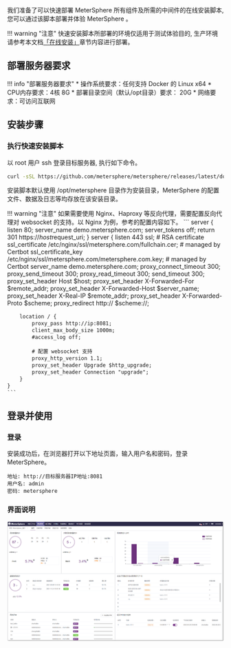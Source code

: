 我们准备了可以快速部署 MeterSphere 所有组件及所需的中间件的在线安装脚本, 您可以通过该脚本部署并体验 MeterSphere 。

!!! warning "注意"
    快速安装脚本所部署的环境仅适用于测试体验目的, 生产环境请参考本文档[「在线安装」](../installation/online_installation.md)章节内容进行部署。

## 部署服务器要求

!!! info "部署服务器要求"
     * 操作系统要求：任何支持 Docker 的 Linux x64
     * CPU内存要求：4核 8G
     * 部署目录空间（默认/opt目录）要求： 20G
     * 网络要求：可访问互联网

## 安装步骤

### 执行快速安装脚本

以 root 用户 ssh 登录目标服务器, 执行如下命令。

```sh
curl -sSL https://github.com/metersphere/metersphere/releases/latest/download/quick_start.sh | sh
```

安装脚本默认使用 /opt/metersphere 目录作为安装目录，MeterSphere 的配置文件、数据及日志等均存放在该安装目录。

!!! warning "注意"
    如果需要使用 Nginx、Haproxy 等反向代理，需要配置反向代理对 websocket 的支持。以 Nginx 为例，参考的配置内容如下。
    ```
    server {
        listen 80;
        server_name demo.metersphere.com;
        server_tokens off;
        return 301 https://$host$request_uri;
    }
    server {
        listen 443 ssl;
        # RSA certificate
        ssl_certificate /etc/nginx/ssl/metersphere.com/fullchain.cer; # managed by Certbot
        ssl_certificate_key /etc/nginx/ssl/metersphere.com/metersphere.com.key; # managed by Certbot
        server_name  demo.metersphere.com;
        proxy_connect_timeout       300;
        proxy_send_timeout          300;
        proxy_read_timeout          300;
        send_timeout                300;
        proxy_set_header Host $host;
        proxy_set_header X-Forwarded-For $remote_addr;
        proxy_set_header X-Forwarded-Host $server_name;
        proxy_set_header X-Real-IP $remote_addr;
        proxy_set_header X-Forwarded-Proto $scheme;
        proxy_redirect http:// $scheme://;
        
        location / {
            proxy_pass http://ip:8081;
            client_max_body_size 1000m;
            #access_log off;
            
            # 配置 websocket 支持
            proxy_http_version 1.1;
            proxy_set_header Upgrade $http_upgrade;
            proxy_set_header Connection "upgrade";
        }
    }
    ```

## 登录并使用

### 登录

安装成功后，在浏览器打开以下地址页面，输入用户名和密码，登录 MeterSphere。

```
地址: http://目标服务器IP地址:8081
用户名: admin
密码: metersphere
```

### 界面说明

![界面说明](../img/界面说明.png)
